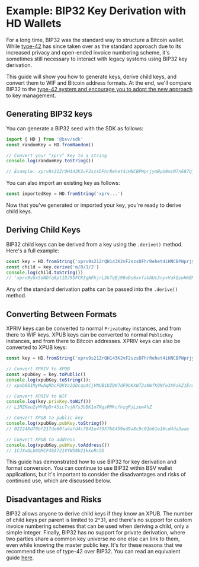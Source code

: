 # Example: BIP32 Key Derivation with HD Wallets

For a long time, BIP32 was the standard way to structure a Bitcoin wallet. While [type-42](EXAMPLE\_TYPE\_42.md) has since taken over as the standard approach due to its increased privacy and open-ended invoice numbering scheme, it's sometimes still necessary to interact with legacy systems using BIP32 key derivation.

This guide will show you how to generate keys, derive child keys, and convert them to WIF and Bitcoin address formats. At the end, we'll compare BIP32 to the [type-42 system and encourage you to adopt the new approach](EXAMPLE\_TYPE\_42.md) to key management.

## Generating BIP32 keys

You can generate a BIP32 seed with the SDK as follows:

```typescript
import { HD } from '@bsv/sdk'
const randomKey = HD.fromRandom()

// Convert your "xprv" key to a string
console.log(randomKey.toString())

// Example: xprv9s21ZrQH143K2vF2szsDFhrRehet4iHNCBPWprjymByU9mzN7n687qj3ULQ2YYXdNqFwhVSsKv9W9fM675whM9ATaYrmsLpykQSxMc6RN8V
```

You can also import an existing key as follows:

```typescript
const importedKey = HD.fromString('xprv...')
```

Now that you've generated or imported your key, you're ready to derive child keys.

## Deriving Child Keys

BIP32 child keys can be derived from a key using the `.derive()` method. Here's a full example:

```typescript
const key = HD.fromString('xprv9s21ZrQH143K2vF2szsDFhrRehet4iHNCBPWprjymByU9mzN7n687qj3ULQ2YYXdNqFwhVSsKv9W9fM675whM9ATaYrmsLpykQSxMc6RN8V')
const child = key.derive('m/0/1/2')
console.log(child.toString())
// 'xprv9yGx5dNDfq8pt1DJ9SFCK3gNFhjrL3kTqEj98oDs6xvfaUAUs3nyvVakQzwHAEMrc6gg1c3iaNCDubUruhX75gNHC7HAnFxHuxeiMVgLEqS'
```

Any of the standard derivation paths can be passed into the `.derive()` method.

## Converting Between Formats

XPRIV keys can be converted to normal `PrivateKey` instances, and from there to WIF keys. XPUB keys can be converted to normal `PublicKey` instances, and from there to Bitcoin addresses. XPRIV keys can also be converted to XPUB keys:

```typescript
const key = HD.fromString('xprv9s21ZrQH143K2vF2szsDFhrRehet4iHNCBPWprjymByU9mzN7n687qj3ULQ2YYXdNqFwhVSsKv9W9fM675whM9ATaYrmsLpykQSxMc6RN8V')

// Convert XPRIV to XPUB
const xpubKey = key.toPublic()
console.log(xpubKey.toString());
// xpub661MyMwAqRbcFQKVz2QDcqoACjVNUB1DZQK7dF9bKXWT2aKWfKQNfe3XKakZ1EnxeNP5E4MqZnZZw4P7179rPbeJEjhYbwF5ovkbGkeYPdF

// Convert XPRIV to WIF
console.log(key.privKey.toWif())
// L1MZHeu2yMYRpDr45icTvjN7s3bBK1o7NgsRMkcfhzgRjLzewAhZ

// Convert XPUB to public key
console.log(xpubKey.pubKey.toString())
// 022248d79bf217de60fa4afd4c7841e4f957b6459ed9a8c9c01b61e16cd4da3aae

// Convert XPUB to address
console.log(xpubKey.pubKey.toAddress())
// 1CJXwGLb6GMCF46A721VYW59b21kkoRc5D
```

This guide has demonstrated how to use BIP32 for key derivation and format conversion. You can continue to use BIP32 within BSV wallet applications, but it's important to consider the disadvantages and risks of continued use, which are discussed below.

## Disadvantages and Risks

BIP32 allows anyone to derive child keys if they know an XPUB. The number of child keys per parent is limited to 2^31, and there's no support for custom invoice numbering schemes that can be used when deriving a child, only a simple integer. Finally, BIP32 has no support for private derivation, where two parties share a common key universe no one else can link to them, even while knowing the master public key. It's for these reasons that we recommend the use of type-42 over BIP32. You can read an equivalent guide [here](EXAMPLE\_TYPE\_42.md).
